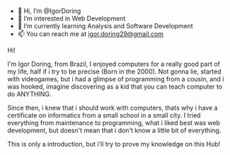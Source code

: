- 👋 Hi, I’m @IgorDoring
- 👀 I’m interested in Web Development
- 🌱 I’m currently learning Analysis and Software Development
- 📫 You can reach me at igor.doring29@gmail.com

Hi!

I'm Igor Doring, from Brazil, I enjoyed computers for a really good part of my life, half if i try to be precise (Born in the 2000). 
Not gonna lie, started with videogames, but i had a glimpse of programming from a cousin, and i was hooked,
imagine discovering as a kid that you can teach computer to do ANYTHING.

Since then, i knew that i should work with computers, thats why i have a certificate on informatics from a small school in a small city. 
I tried everything from maintenance to programming, what i liked best was web development, but doesn't mean that i don't know a little bit of everything.

This is only a introduction, but i'll try to prove my knowledge on this Hub!

<!---
IgorDoring/IgorDoring is a ✨ special ✨ repository because its `README.md` (this file) appears on your GitHub profile.
You can click the Preview link to take a look at your changes.
--->
